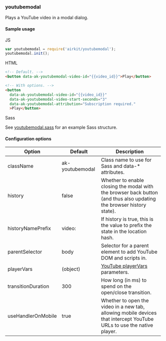 ### youtubemodal

Plays a YouTube video in a modal dialog.

#### Sample usage

JS

```javascript
var youtubemodal = require('airkit/youtubemodal');
youtubemodal.init();
```

HTML

```html
<!-- Default. -->
<button data-ak-youtubemodal-video-id="{{video_id}}">Play</button>

<!-- With options. -->
<button
  data-ak-youtubemodal-video-id="{{video_id}}"
  data-ak-youtubemodal-video-start-seconds="3"
  data-ak-youtubemodal-attribution="Subscription required."
  >Play</button>
```

Sass

See [youtubemodal.sass](youtubemodal.sass) for an example Sass structure.

#### Configuration options

Option | Default | Description
------ | ------- | -----------
className | ak-youtubemodal | Class name to use for Sass and data-* attributes.
history | false | Whether to enable closing the modal with the browser back button (and thus also updating the browser history state).
historyNamePrefix | video: | If history is true, this is the value to prefix the state in the location hash.
parentSelector | body | Selector for a parent element to add YouTube DOM and scripts in.
playerVars | (object) | [YouTube playerVars](https://developers.google.com/youtube/player_parameters#Parameters) parameters.
transitionDuration | 300 | How long (in ms) to spend on the open/close transition.
useHandlerOnMobile | true | Whether to open the video in a new tab, allowing mobile devices that intercept YouTube URLs to use the native player.
